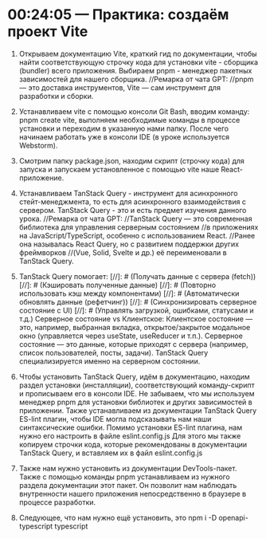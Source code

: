 # 00:24:05 — Практика: создаём проект Vite
1) Открываем документацию Vite, краткий гид по документации, чтобы найти 
соответствующую строчку кода для установки vite - сборщика (bundler) всего приложения.
Выбираем pnpm - менеджер пакетных зависимостей для нашего сборщика.
//Ремарка от чата GPT:
//pnpm — это доставка инструментов, Vite — сам инструмент для разработки и сборки.

2) Устанавливаем vite с помощью консоли Git Bash, вводим команду: pnpm create vite, 
выполняем необходимые команды в процессе установки и переходим в указанную нами папку. 
После чего начинаем работать уже в консоли IDE (в уроке используется Webstorm).

3) Смотрим папку package.json, находим скрипт (строчку кода) для запуска и 
запускаем установленное с помощью vite наше React-приложение.

4) Устанавливаем TanStack Query - инструмент для асинхронного стейт-менеджмента, 
то есть для асинхронного взаимодействия с сервером. 
TanStack Query - это и есть предмет изучения данного урока.
//Ремарка от чата GPT:
//TanStack Query — это современная библиотека для управления серверным состоянием 
//в приложениях на JavaScript/TypeScript, особенно с использованием React. 
//Ранее она называлась React Query, но с развитием поддержки других фреймворков 
//(Vue, Solid, Svelte и др.) её переименовали в TanStack Query. 

5) TanStack Query помогает:
[//]: # (Получать данные с сервера (fetch))
[//]: # (Кэшировать полученные данные)
[//]: # (Повторно использовать кэш между компонентами)
[//]: # (Автоматически обновлять данные (рефетчинг))
[//]: # (Синхронизировать серверное состояние с UI)
[//]: # (Управлять загрузкой, ошибками, статусами и т.д.)
Серверное состояние vs Клиентское:
Клиентское состояние — это, например, выбранная вкладка, 
открытое/закрытое модальное окно (управляется через useState, useReducer и т.п.).
Серверное состояние — это данные, которые приходят с сервера (например, список пользователей, 
посты, задачи).
TanStack Query специализируется именно на серверном состоянии.

6) Чтобы установить TanStack Query, идём в документацию, находим раздел установки (инсталляции),
соответствующий команду-скрипт и прописываем его в консоли IDE. 
Не забываем, что мы используем менеджер pnpm для установки библиотек и 
других зависимостей в приложении.
Также устанавливаем из документации TanStack Query ES-lint плагин, чтобы IDE могла подсказывать 
нам наши синтаксические ошибки. Помимо установки ES-lint плагина, нам нужно его настроить в файле 
eslint.config.js
Для этого мы также копируем строчки кода, которые рекомендованы в документации TanStack Query,
и вставляем их в файл eslint.config.js

7) Также нам нужно установить из документации DevTools-пакет. Также с помощью команды pnpm 
устанавливаем из нужного раздела документации этот пакет. Он позволит нам наблюдать внутренности 
нашего приложения непосредственно в браузере в процессе разработки.

8) Следующее, что нам нужно ещё установить, это 
   npm i -D openapi-typescript typescript

